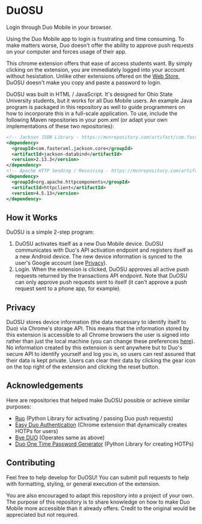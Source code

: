# DuOSU
Login through Duo Mobile in your browser.

Using the Duo Mobile app to login is frustrating and time consuming. To make matters worse, Duo doesn't offer the ability to approve push requests on your computer and forces usage of their app.

This chrome extension offers that ease of access students want. By simply clicking on the extension, you are immediately logged into your account without hesistation. Unlike other extensions offered on the [Web Store](https://chrome.google.com/webstore), DuOSU doesn't make you copy and paste a password to login.

DuOSU was built in HTML / JavaScript. It's designed for Ohio State University students, but it works for all Duo Mobile users. An example Java program is packaged in this repository as well to guide programmers on how to incorporate this in a full-scale application. To use, include the following Maven repositories in your pom.xml (or adapt your own implementations of these two repositories):

```xml
<!-- Jackson JSON Library - https://mvnrepository.com/artifact/com.fasterxml.jackson.core/jackson-core -->
<dependency>
  <groupId>com.fasterxml.jackson.core</groupId>
  <artifactId>jackson-databind</artifactId>
  <version>2.13.3</version>
</dependency>
<!-- Apache HTTP Sending / Receiving - https://mvnrepository.com/artifact/org.apache.httpcomponents/httpclient -->
<dependency>
  <groupId>org.apache.httpcomponents</groupId>
  <artifactId>httpclient</artifactId>
  <version>4.5.13</version>
</dependency>
```

How it Works
------------
DuOSU is a simple 2-step program:

1. DuOSU activates itself as a new Duo Mobile device. DuOSU communicates with Duo's API activation endpoint and registers itself as a new Android device. The new device information is synced to the user's Google account (see [Privacy](#privacy)).
2. Login. When the extension is clicked, DuOSU approves all active push requests returned by the transactions API endpoint. Note that DuOSU can only approve push requests sent to itself (it can't approve a push request sent to a phone app, for example).

Privacy
-------
DuOSU stores device information (the data necessary to identify itself to Duo) via Chrome's storage API. This means that the information stored by this extension is accessible to all Chrome browsers the user is signed into rather than just the local machine (you can change these preferences [here](https://support.google.com/chromebook/answer/2914794?hl=en)). No information created by this extension is sent anywhere but to Duo's secure API to identify yourself and log you in, so users can rest assured that their data is kept private. Users can clear their data by clicking the gear icon on the top right of the extension and clicking the reset button.

Acknowledgements
----------------
Here are repositories that helped make DuOSU possible or achieve similar purposes:

- [Ruo](https://github.com/falsidge/ruo) (Python Library for activating / passing Duo push requests)
- [Easy Duo Authentication](https://github.com/SparkShen02/Easy-Duo-Authentication) (Chrome extension that dynamically creates HOTPs for users)
- [Bye DUO](https://github.com/yuchenliu15/bye-duo/blob/master/backend/server.py) (Operates same as above)
- [Duo One Time Password Generator](https://github.com/revalo/duo-bypass) (Python Library for creating HOTPs)

Contributing
------------
Feel free to help develop for DuOSU! You can submit pull requests to help with formatting, styling, or general execution of the extension.

You are also encouraged to adapt this repository into a project of your own. The purpose of this repository is to share knowledge on how to make Duo Mobile more accessible than it already offers. Credit to the original would be appreciated but not required.
